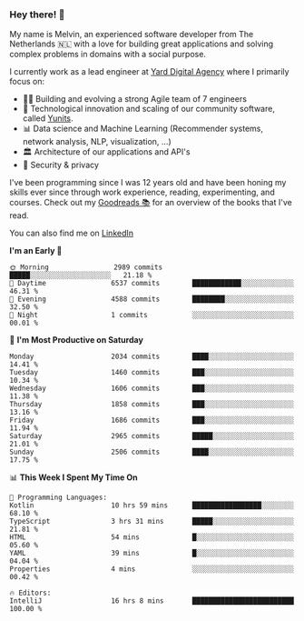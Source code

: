 ### Hey there! 👋

My name is Melvin, an experienced software developer from The Netherlands 🇳🇱 with a love for building great applications and solving complex problems in domains with a social purpose. 

I currently work as a lead engineer at [Yard Digital Agency](https://github.com/yardinternet) where I primarily focus on:

* 👏🏼 Building and evolving a strong Agile team of 7 engineers
* 🚀 Technological innovation and scaling of our community software, called [Yunits](https://www.yunits.com/).
* 📊 Data science and Machine Learning (Recommender systems, network analysis, NLP, visualization, ...)
* 🏛 Architecture of our applications and API's
* 🔐 Security & privacy

I've been programming since I was 12 years old and have been honing my skills ever since through work experience, reading, experimenting, and courses.
Check out my [Goodreads 📚](https://goodreads.com/melvinkoopmans) for an overview of the books that I've read. 

You can also find me on [LinkedIn](https://www.linkedin.com/in/melvinkoopmans)

<!--START_SECTION:waka-->
**I'm an Early 🐤** 

```text
🌞 Morning                2989 commits        █████░░░░░░░░░░░░░░░░░░░░   21.18 % 
🌆 Daytime                6537 commits        ████████████░░░░░░░░░░░░░   46.31 % 
🌃 Evening                4588 commits        ████████░░░░░░░░░░░░░░░░░   32.50 % 
🌙 Night                  1 commits           ░░░░░░░░░░░░░░░░░░░░░░░░░   00.01 % 
```
📅 **I'm Most Productive on Saturday** 

```text
Monday                   2034 commits        ████░░░░░░░░░░░░░░░░░░░░░   14.41 % 
Tuesday                  1460 commits        ███░░░░░░░░░░░░░░░░░░░░░░   10.34 % 
Wednesday                1606 commits        ███░░░░░░░░░░░░░░░░░░░░░░   11.38 % 
Thursday                 1858 commits        ███░░░░░░░░░░░░░░░░░░░░░░   13.16 % 
Friday                   1686 commits        ███░░░░░░░░░░░░░░░░░░░░░░   11.94 % 
Saturday                 2965 commits        █████░░░░░░░░░░░░░░░░░░░░   21.01 % 
Sunday                   2506 commits        ████░░░░░░░░░░░░░░░░░░░░░   17.75 % 
```


📊 **This Week I Spent My Time On** 

```text
💬 Programming Languages: 
Kotlin                   10 hrs 59 mins      █████████████████░░░░░░░░   68.10 % 
TypeScript               3 hrs 31 mins       █████░░░░░░░░░░░░░░░░░░░░   21.81 % 
HTML                     54 mins             █░░░░░░░░░░░░░░░░░░░░░░░░   05.60 % 
YAML                     39 mins             █░░░░░░░░░░░░░░░░░░░░░░░░   04.04 % 
Properties               4 mins              ░░░░░░░░░░░░░░░░░░░░░░░░░   00.42 % 

🔥 Editors: 
IntelliJ                 16 hrs 8 mins       █████████████████████████   100.00 % 
```


<!--END_SECTION:waka-->
